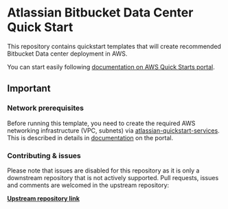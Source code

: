 # Atlassian Bitbucket Data Center Quick Start

This repository contains quickstart templates that will create recommended
Bitbucket Data center deployment in AWS.

You can start easily following [documentation on AWS Quick Starts portal](https://aws.amazon.com/quickstart/architecture/bitbucket/).

## Important

### Network prerequisites

Before running this template, you need to create the required AWS networking infrastructure
(VPC, subnets) via [atlassian-quickstart-services](https://github.com/aws-quickstart/quickstart-atlassian-services).
This is described in details in [documentation](https://aws.amazon.com/quickstart/architecture/bitbucket/)
on the portal.

### Contributing & issues

Please note that issues are disabled for this repository as it is only a
downstream repository that is not actively supported.
Pull requests, issues and comments are welcomed in the upstream repository:

**[Upstream repository link](https://bitbucket.org/atlassian/atlassian-aws-deployment/src/master/quickstarts/)**